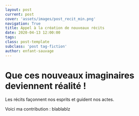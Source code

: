 ```yaml
---
layout: post
current: post
cover: 'assets/images/post_recit_min.png'
navigation: True
title: Appel à la création de nouveaux récits
date: 2020-04-13 12:00:00
tags:
class: post-template
subclass: 'post tag-fiction'
author: enfant-sauvage
---
```


# Que ces nouveaux imaginaires deviennent réalité !

Les récits façonnent nos esprits et guident nos actes. 

Voici ma contribution : 
blablablz

